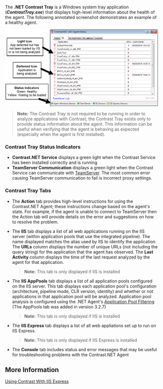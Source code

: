 <!--
title: "Using The .NET Contrast Tray"
description: "Guide to using the .NET Contrast Tray"
tags: "installation configuration tray agent .Net"
-->

The **.NET Contrast Tray** is a Windows system tray application (***ContrastTray.exe***) that displays high-level information about the health of the agent. The following annotated screenshot demonstrates an example of a healthy agent.

<a href="assets/images/UsingTray.png" rel="lightbox" title="Healthy Agent"><img class="thumbnail" src="assets/images/UsingTray.png"/></a>

>**Note:** The Contrast Tray is not required to be running in order to analyze applications with Contrast; the Contrast Tray exists only to provide status information about the agent. This information can be useful when verifying that the agent is behaving as expected (especially when the agent is first installed).

### Contrast Tray Status Indicators

* **Contrast.NET Service** displays a green light when the Contrast Service has been installed correctly and is running
* **TeamServer Communication** displays a green light when the Contrast Service can communicate with [TeamServer](https://app.contrastsecurity.com). The most common error causing TeamServer communication to fail is incorrect proxy settings.


### Contrast Tray Tabs

* The **Action** tab provides high-level instructions for using the Contrast.NET Agent; these instructions change based on the agent's state. For example, if the agent is unable to connect to TeamServer then the Action tab will provide details on the error and suggestions on how to resolve the problem. 

* The **IIS** tab displays a list of all web applications running on the IIS server (within application pools that use the integrated pipeline). The name displayed matches the alias used by IIS to identify the application. The **URLs** column displays the number of unique URLs (not including the query string) for the application that the agent has observed. The **Last Activity** column displays the time of the last request analyzed by the agent for that application.

    >**Note:** This tab is only displayed if IIS is installed

* The **IIS AppPools** tab displays a list of all application pools configured on the IIS server. This tab displays each application pool's configuration (architecture, pipeline mode, CLR version, identity) and whether or not applications in that application pool will be analyzed. Application pool analysis is configured using the .NET Agent's [Application Pool Filtering](user_netconfig.html#pool) (The AppPools tab was added in version 3.2.7)

    >**Note:** This tab is only displayed if IIS is installed

* The **IIS Express** tab displays a list of all web appliations set up to run on IIS Express.

    >**Note:** This tab is only displayed if IIS Express is installed

* The **Console** tab includes status and error messages that may be useful for troubleshooting problems with the Contrast.NET Agent


## More Information

[Using Contrast With IIS Express](user_netinstall.html#iis)
